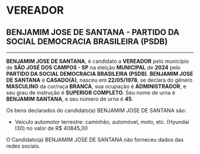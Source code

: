 # VEREADOR
## BENJAMIM JOSE DE SANTANA - PARTIDO DA SOCIAL DEMOCRACIA BRASILEIRA (PSDB)
---
**BENJAMIM JOSE DE SANTANA**, é candidato a **VEREADOR** pelo município de **SÃO JOSÉ DOS CAMPOS - SP** na eleição **MUNICIPAL** de **2024** pelo **PARTIDO DA SOCIAL DEMOCRACIA BRASILEIRA (PSDB)**.
**BENJAMIM JOSE DE SANTANA** é **CASADO(A)**, nasceu em **22/05/1978**, se declara do gênero **MASCULINO** da cor/raça **BRANCA**, sua ocupação é **ADMINISTRADOR**, e seu grau de instrução é **SUPERIOR COMPLETO**.
Seu nome de urna é **BENJAMIM SANTANA**, e seu número de urna é **45**.

Os bens declarados do candidato(a) BENJAMIM JOSE DE SANTANA são: 
- Veículo automotor terrestre: caminhão, automóvel, moto, etc. (Hyundai I30) no valor de R$ 40845,00

O Candidato(a) BENJAMIM JOSE DE SANTANA não forneceu dados das redes sociais.
